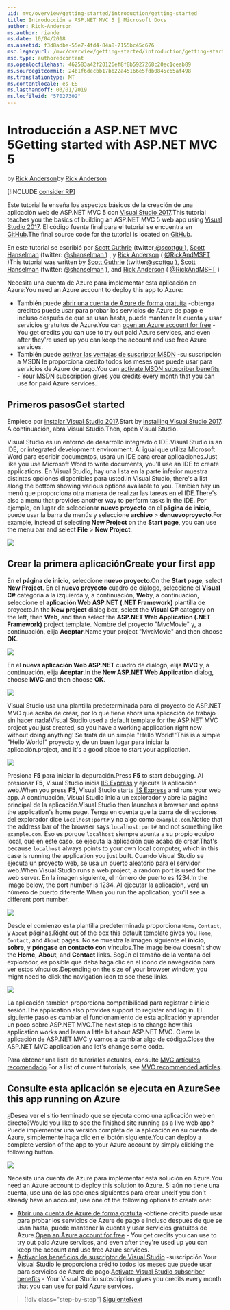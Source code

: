 ```yaml
---
uid: mvc/overview/getting-started/introduction/getting-started
title: Introducción a ASP.NET MVC 5 | Microsoft Docs
author: Rick-Anderson
ms.author: riande
ms.date: 10/04/2018
ms.assetid: f3d8adbe-55e7-4fd4-84a8-7155bc45c676
msc.legacyurl: /mvc/overview/getting-started/introduction/getting-started
msc.type: authoredcontent
ms.openlocfilehash: 462583a42f20126ef8f8b5927268c20ec1ceab89
ms.sourcegitcommit: 24b1f6decbb17bb22a45166e5fdb0845c65af498
ms.translationtype: MT
ms.contentlocale: es-ES
ms.lasthandoff: 03/01/2019
ms.locfileid: "57027302"
---
```

<a name="getting-started-with-aspnet-mvc-5"></a><span data-ttu-id="c7b3a-102">Introducción a ASP.NET MVC 5</span><span class="sxs-lookup"><span data-stu-id="c7b3a-102">Getting started with ASP.NET MVC 5</span></span>
====================
<span data-ttu-id="c7b3a-103">by [Rick Anderson]((https://twitter.com/RickAndMSFT))</span><span class="sxs-lookup"><span data-stu-id="c7b3a-103">by [Rick Anderson]((https://twitter.com/RickAndMSFT))</span></span>

[!INCLUDE [consider RP](../../../../includes/razor.md)]

<span data-ttu-id="c7b3a-104">Este tutorial le enseña los aspectos básicos de la creación de una aplicación web de ASP.NET MVC 5 con [Visual Studio 2017](https://visualstudio.microsoft.com/downloads/?utm_medium=microsoft&utm_source=docs.microsoft.com&utm_campaign=button+cta&utm_content=download+vs2017).</span><span class="sxs-lookup"><span data-stu-id="c7b3a-104">This tutorial teaches you the basics of building an ASP.NET MVC 5 web app using [Visual Studio 2017](https://visualstudio.microsoft.com/downloads/?utm_medium=microsoft&utm_source=docs.microsoft.com&utm_campaign=button+cta&utm_content=download+vs2017).</span></span> <span data-ttu-id="c7b3a-105">El código fuente final para el tutorial se encuentra en [GitHub](https://github.com/aspnet/Docs/tree/master/aspnet/mvc/overview/getting-started/introduction/sample/MvcMovie/MvcMovie).</span><span class="sxs-lookup"><span data-stu-id="c7b3a-105">The final source code for the tutorial is located on [GitHub](https://github.com/aspnet/Docs/tree/master/aspnet/mvc/overview/getting-started/introduction/sample/MvcMovie/MvcMovie).</span></span>

<span data-ttu-id="c7b3a-106">En este tutorial se escribió por [Scott Guthrie](https://weblogs.asp.net/scottgu/) (twitter[ @scottgu ](https://twitter.com/scottgu) ), [Scott Hanselman](http://www.hanselman.com/blog/) (twitter: [ @shanselman ](https://twitter.com/shanselman) ) , y [Rick Anderson](https://twitter.com/RickAndMSFT) ( [ @RickAndMSFT ](https://twitter.com/#!/RickAndMSFT) )</span><span class="sxs-lookup"><span data-stu-id="c7b3a-106">This tutorial was written by [Scott Guthrie](https://weblogs.asp.net/scottgu/) (twitter[@scottgu](https://twitter.com/scottgu) ), [Scott Hanselman](http://www.hanselman.com/blog/) (twitter: [@shanselman](https://twitter.com/shanselman) ), and [Rick Anderson](https://twitter.com/RickAndMSFT) ( [@RickAndMSFT](https://twitter.com/#!/RickAndMSFT) )</span></span>

<span data-ttu-id="c7b3a-107">Necesita una cuenta de Azure para implementar esta aplicación en Azure:</span><span class="sxs-lookup"><span data-stu-id="c7b3a-107">You need an Azure account to deploy this app to Azure:</span></span>

- <span data-ttu-id="c7b3a-108">También puede [abrir una cuenta de Azure de forma gratuita](https://azure.microsoft.com/pricing/free-trial/?WT.mc_id=A443DD604) -obtenga créditos puede usar para probar los servicios de Azure de pago e incluso después de que se usan hasta, puede mantener la cuenta y usar servicios gratuitos de Azure.</span><span class="sxs-lookup"><span data-stu-id="c7b3a-108">You can [open an Azure account for free](https://azure.microsoft.com/pricing/free-trial/?WT.mc_id=A443DD604) - You get credits you can use to try out paid Azure services, and even after they're used up you can keep the account and use free Azure services.</span></span>
- <span data-ttu-id="c7b3a-109">También puede [activar las ventajas de suscriptor MSDN](https://azure.microsoft.com/pricing/member-offers/msdn-benefits-details/?WT.mc_id=A443DD604) -su suscripción a MSDN le proporciona crédito todos los meses que puede usar para servicios de Azure de pago.</span><span class="sxs-lookup"><span data-stu-id="c7b3a-109">You can [activate MSDN subscriber benefits](https://azure.microsoft.com/pricing/member-offers/msdn-benefits-details/?WT.mc_id=A443DD604) - Your MSDN subscription gives you credits every month that you can use for paid Azure services.</span></span>

## <a name="get-started"></a><span data-ttu-id="c7b3a-110">Primeros pasos</span><span class="sxs-lookup"><span data-stu-id="c7b3a-110">Get started</span></span>

<span data-ttu-id="c7b3a-111">Empiece por [instalar Visual Studio 2017](https://visualstudio.microsoft.com/downloads/?utm_medium=microsoft&utm_source=docs.microsoft.com&utm_campaign=button+cta&utm_content=download+vs2017).</span><span class="sxs-lookup"><span data-stu-id="c7b3a-111">Start by [installing Visual Studio 2017](https://visualstudio.microsoft.com/downloads/?utm_medium=microsoft&utm_source=docs.microsoft.com&utm_campaign=button+cta&utm_content=download+vs2017).</span></span> <span data-ttu-id="c7b3a-112">A continuación, abra Visual Studio.</span><span class="sxs-lookup"><span data-stu-id="c7b3a-112">Then, open Visual Studio.</span></span>

<span data-ttu-id="c7b3a-113">Visual Studio es un entorno de desarrollo integrado o IDE.</span><span class="sxs-lookup"><span data-stu-id="c7b3a-113">Visual Studio is an IDE, or integrated development environment.</span></span> <span data-ttu-id="c7b3a-114">Al igual que utiliza Microsoft Word para escribir documentos, usará un IDE para crear aplicaciones.</span><span class="sxs-lookup"><span data-stu-id="c7b3a-114">Just like you use Microsoft Word to write documents, you'll use an IDE to create applications.</span></span> <span data-ttu-id="c7b3a-115">En Visual Studio, hay una lista en la parte inferior muestra distintas opciones disponibles para usted.</span><span class="sxs-lookup"><span data-stu-id="c7b3a-115">In Visual Studio, there's a list along the bottom showing various options available to you.</span></span> <span data-ttu-id="c7b3a-116">También hay un menú que proporciona otra manera de realizar las tareas en el IDE.</span><span class="sxs-lookup"><span data-stu-id="c7b3a-116">There's also a menu that provides another way to perform tasks in the IDE.</span></span> <span data-ttu-id="c7b3a-117">Por ejemplo, en lugar de seleccionar **nuevo proyecto** en el **página de inicio**, puede usar la barra de menús y seleccione **archivo** > **denuevoproyecto**.</span><span class="sxs-lookup"><span data-stu-id="c7b3a-117">For example, instead of selecting **New Project** on the **Start page**, you can use the menu bar and select **File** > **New Project**.</span></span>

![](getting-started/_static/image1.png)

## <a name="create-your-first-app"></a><span data-ttu-id="c7b3a-118">Crear la primera aplicación</span><span class="sxs-lookup"><span data-stu-id="c7b3a-118">Create your first app</span></span>

<span data-ttu-id="c7b3a-119">En el **página de inicio**, seleccione **nuevo proyecto**.</span><span class="sxs-lookup"><span data-stu-id="c7b3a-119">On the **Start page**, select **New Project**.</span></span> <span data-ttu-id="c7b3a-120">En el **nuevo proyecto** cuadro de diálogo, seleccione el **Visual C#** categoría a la izquierda y, a continuación, **Web**y, a continuación, seleccione el **aplicación Web ASP.NET (.NET Framework)**  plantilla de proyecto.</span><span class="sxs-lookup"><span data-stu-id="c7b3a-120">In the **New project** dialog box, select the **Visual C#** category on the left, then **Web**, and then select the **ASP.NET Web Application (.NET Framework)** project template.</span></span> <span data-ttu-id="c7b3a-121">Nombre del proyecto "MvcMovie" y, a continuación, elija **Aceptar**.</span><span class="sxs-lookup"><span data-stu-id="c7b3a-121">Name your project "MvcMovie" and then choose **OK**.</span></span>

![](getting-started/_static/image2.png)

<span data-ttu-id="c7b3a-122">En el **nueva aplicación Web ASP.NET** cuadro de diálogo, elija **MVC** y, a continuación, elija **Aceptar**.</span><span class="sxs-lookup"><span data-stu-id="c7b3a-122">In the **New ASP.NET Web Application** dialog, choose **MVC** and then choose **OK**.</span></span>

![](getting-started/_static/image3.png)

<span data-ttu-id="c7b3a-123">Visual Studio usa una plantilla predeterminada para el proyecto de ASP.NET MVC que acaba de crear, por lo que tiene ahora una aplicación de trabajo sin hacer nada!</span><span class="sxs-lookup"><span data-stu-id="c7b3a-123">Visual Studio used a default template for the ASP.NET MVC project you just created, so you have a working application right now without doing anything!</span></span> <span data-ttu-id="c7b3a-124">Se trata de un simple "Hello World!"</span><span class="sxs-lookup"><span data-stu-id="c7b3a-124">This is a simple "Hello World!"</span></span> <span data-ttu-id="c7b3a-125">proyecto y, de un buen lugar para iniciar la aplicación.</span><span class="sxs-lookup"><span data-stu-id="c7b3a-125">project, and it's a good place to start your application.</span></span>

![](getting-started/_static/image4.png)

<span data-ttu-id="c7b3a-126">Presiona **F5** para iniciar la depuración.</span><span class="sxs-lookup"><span data-stu-id="c7b3a-126">Press **F5** to start debugging.</span></span> <span data-ttu-id="c7b3a-127">Al presionar **F5**, Visual Studio inicia [IIS Express](/iis/extensions/introduction-to-iis-express/iis-express-overview) y ejecuta la aplicación web.</span><span class="sxs-lookup"><span data-stu-id="c7b3a-127">When you press **F5**, Visual Studio starts [IIS Express](/iis/extensions/introduction-to-iis-express/iis-express-overview) and runs your web app.</span></span> <span data-ttu-id="c7b3a-128">A continuación, Visual Studio inicia un explorador y abre la página principal de la aplicación.</span><span class="sxs-lookup"><span data-stu-id="c7b3a-128">Visual Studio then launches a browser and opens the application's home page.</span></span> <span data-ttu-id="c7b3a-129">Tenga en cuenta que la barra de direcciones del explorador dice `localhost:port#` y no algo como `example.com`.</span><span class="sxs-lookup"><span data-stu-id="c7b3a-129">Notice that the address bar of the browser says `localhost:port#` and not something like `example.com`.</span></span> <span data-ttu-id="c7b3a-130">Eso es porque `localhost` siempre apunta a su propio equipo local, que en este caso, se ejecuta la aplicación que acaba de crear.</span><span class="sxs-lookup"><span data-stu-id="c7b3a-130">That's because `localhost` always points to your own local computer, which in this case is running the application you just built.</span></span> <span data-ttu-id="c7b3a-131">Cuando Visual Studio se ejecuta un proyecto web, se usa un puerto aleatorio para el servidor web.</span><span class="sxs-lookup"><span data-stu-id="c7b3a-131">When Visual Studio runs a web project, a random port is used for the web server.</span></span> <span data-ttu-id="c7b3a-132">En la imagen siguiente, el número de puerto es 1234.</span><span class="sxs-lookup"><span data-stu-id="c7b3a-132">In the image below, the port number is 1234.</span></span> <span data-ttu-id="c7b3a-133">Al ejecutar la aplicación, verá un número de puerto diferente.</span><span class="sxs-lookup"><span data-stu-id="c7b3a-133">When you run the application, you'll see a different port number.</span></span>

![](getting-started/_static/image5.png)

<span data-ttu-id="c7b3a-134">Desde el comienzo esta plantilla predeterminada proporciona `Home`, `Contact`, y `About` páginas.</span><span class="sxs-lookup"><span data-stu-id="c7b3a-134">Right out of the box this default template gives you `Home`, `Contact`, and `About` pages.</span></span> <span data-ttu-id="c7b3a-135">No se muestra la imagen siguiente el **inicio**, **sobre**, y **póngase en contacto con** vínculos.</span><span class="sxs-lookup"><span data-stu-id="c7b3a-135">The image below doesn't show the **Home**, **About**, and **Contact** links.</span></span> <span data-ttu-id="c7b3a-136">Según el tamaño de la ventana del explorador, es posible que deba haga clic en el icono de navegación para ver estos vínculos.</span><span class="sxs-lookup"><span data-stu-id="c7b3a-136">Depending on the size of your browser window, you might need to click the navigation icon to see these links.</span></span>

![](getting-started/_static/image6.png)

<span data-ttu-id="c7b3a-137">La aplicación también proporciona compatibilidad para registrar e inicie sesión.</span><span class="sxs-lookup"><span data-stu-id="c7b3a-137">The application also provides support to register and log in.</span></span> <span data-ttu-id="c7b3a-138">El siguiente paso es cambiar el funcionamiento de esta aplicación y aprender un poco sobre ASP.NET MVC.</span><span class="sxs-lookup"><span data-stu-id="c7b3a-138">The next step is to change how this application works and learn a little bit about ASP.NET MVC.</span></span> <span data-ttu-id="c7b3a-139">Cierre la aplicación de ASP.NET MVC y vamos a cambiar algo de código.</span><span class="sxs-lookup"><span data-stu-id="c7b3a-139">Close the ASP.NET MVC application and let's change some code.</span></span>

<span data-ttu-id="c7b3a-140">Para obtener una lista de tutoriales actuales, consulte [MVC artículos recomendado](../mvc-learning-sequence.md).</span><span class="sxs-lookup"><span data-stu-id="c7b3a-140">For a list of current tutorials, see [MVC recommended articles](../mvc-learning-sequence.md).</span></span>

## <a name="see-this-app-running-on-azure"></a><span data-ttu-id="c7b3a-141">Consulte esta aplicación se ejecuta en Azure</span><span class="sxs-lookup"><span data-stu-id="c7b3a-141">See this app running on Azure</span></span>

<span data-ttu-id="c7b3a-142">¿Desea ver el sitio terminado que se ejecuta como una aplicación web en directo?</span><span class="sxs-lookup"><span data-stu-id="c7b3a-142">Would you like to see the finished site running as a live web app?</span></span> <span data-ttu-id="c7b3a-143">Puede implementar una versión completa de la aplicación en su cuenta de Azure, simplemente haga clic en el botón siguiente.</span><span class="sxs-lookup"><span data-stu-id="c7b3a-143">You can deploy a complete version of the app to your Azure account by simply clicking the following button.</span></span>

[![](https://azuredeploy.net/deploybutton.png)](https://azuredeploy.net/?repository=https://github.com/aspnet/Docs/tree/master/aspnet/mvc/overview/getting-started/introduction/sample/MvcMovie&amp;WT.mc_id=deploy_azure_aspnet)

<span data-ttu-id="c7b3a-144">Necesita una cuenta de Azure para implementar esta solución en Azure.</span><span class="sxs-lookup"><span data-stu-id="c7b3a-144">You need an Azure account to deploy this solution to Azure.</span></span> <span data-ttu-id="c7b3a-145">Si aún no tiene una cuenta, use una de las opciones siguientes para crear uno:</span><span class="sxs-lookup"><span data-stu-id="c7b3a-145">If you don't already have an account, use one of the following options to create one:</span></span>

- <span data-ttu-id="c7b3a-146">[Abrir una cuenta de Azure de forma gratuita](https://azure.microsoft.com/pricing/free-trial/?WT.mc_id=A443DD604) -obtiene crédito puede usar para probar los servicios de Azure de pago e incluso después de que se usan hasta, puede mantener la cuenta y usar servicios gratuitos de Azure.</span><span class="sxs-lookup"><span data-stu-id="c7b3a-146">[Open an Azure account for free](https://azure.microsoft.com/pricing/free-trial/?WT.mc_id=A443DD604) - You get credits you can use to try out paid Azure services, and even after they're used up you can keep the account and use free Azure services.</span></span>
- <span data-ttu-id="c7b3a-147">[Activar los beneficios de suscriptor de Visual Studio](https://azure.microsoft.com/pricing/member-offers/credit-for-visual-studio-subscribers) -suscripción Your Visual Studio le proporciona crédito todos los meses que puede usar para servicios de Azure de pago.</span><span class="sxs-lookup"><span data-stu-id="c7b3a-147">[Activate Visual Studio subscriber benefits](https://azure.microsoft.com/pricing/member-offers/credit-for-visual-studio-subscribers) - Your Visual Studio subscription gives you credits every month that you can use for paid Azure services.</span></span>

> [!div class="step-by-step"]
> [<span data-ttu-id="c7b3a-148">Siguiente</span><span class="sxs-lookup"><span data-stu-id="c7b3a-148">Next</span></span>](adding-a-controller.md)
